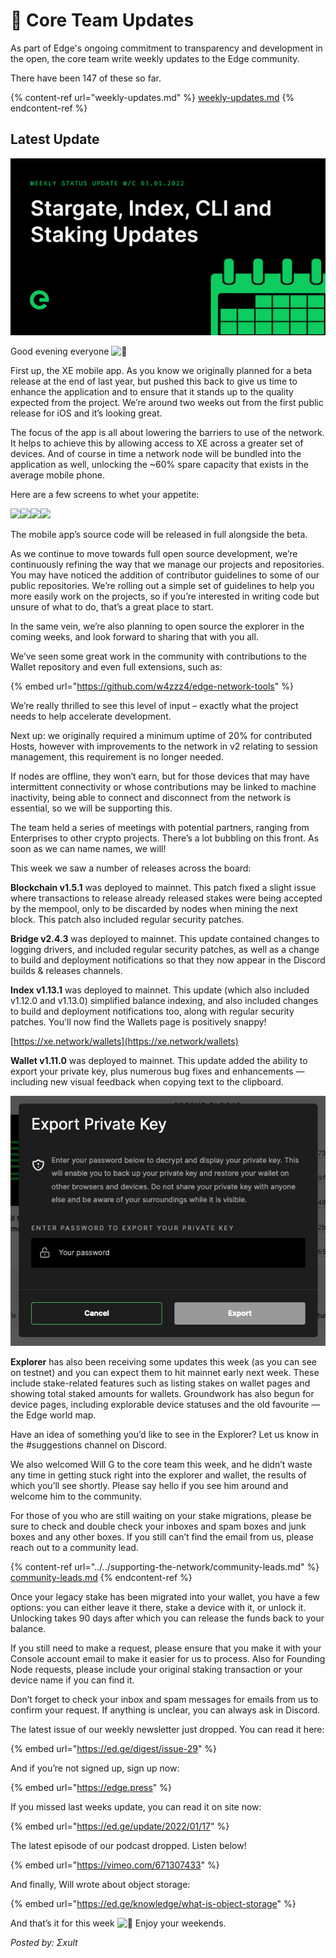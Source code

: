 # 📰 Core Team Updates

As part of Edge's ongoing commitment to transparency and development in the open, the core team write weekly updates to the Edge community.

There have been 147 of these so far.

{% content-ref url="weekly-updates.md" %}
[weekly-updates.md](weekly-updates.md)
{% endcontent-ref %}

## Latest Update

![](../../.gitbook/assets/weeklyUpdate03012022.png)

Good evening everyone ![👋](https://discord.com/assets/df7ba0f4020ca70048a0226d1dfa73f6.svg)

First up, the XE mobile app. As you know we originally planned for a beta release at the end of last year, but pushed this back to give us time to enhance the application and to ensure that it stands up to the quality expected from the project. We’re around two weeks out from the first public release for iOS and it’s looking great.

The focus of the app is all about lowering the barriers to use of the network. It helps to achieve this by allowing access to XE across a greater set of devices. And of course in time a network node will be bundled into the application as well, unlocking the \~60% spare capacity that exists in the average mobile phone.

Here are a few screens to whet your appetite:

![](../../.gitbook/assets/IMG\_2368.png)![](../../.gitbook/assets/IMG\_2369.png)![](../../.gitbook/assets/IMG\_2370.png)![](../../.gitbook/assets/IMG\_2371.png)

The mobile app’s source code will be released in full alongside the beta.

As we continue to move towards full open source development, we’re continuously refining the way that we manage our projects and repositories. You may have noticed the addition of contributor guidelines to some of our public repositories. We’re rolling out a simple set of guidelines to help you more easily work on the projects, so if you’re interested in writing code but unsure of what to do, that’s a great place to start.

In the same vein, we’re also planning to open source the explorer in the coming weeks, and look forward to sharing that with you all.

We’ve seen some great work in the community with contributions to the Wallet repository and even full extensions, such as:

{% embed url="https://github.com/w4zzz4/edge-network-tools" %}

We’re really thrilled to see this level of input – exactly what the project needs to help accelerate development.

Next up: we originally required a minimum uptime of 20% for contributed Hosts, however with improvements to the network in v2 relating to session management, this requirement is no longer needed.

If nodes are offline, they won’t earn, but for those devices that may have intermittent connectivity or whose contributions may be linked to machine inactivity, being able to connect and disconnect from the network is essential, so we will be supporting this.

The team held a series of meetings with potential partners, ranging from Enterprises to other crypto projects. There’s a lot bubbling on this front. As soon as we can name names, we will!

This week we saw a number of releases across the board:

**Blockchain v1.5.1** was deployed to mainnet. This patch fixed a slight issue where transactions to release already released stakes were being accepted by the mempool, only to be discarded by nodes when mining the next block. This patch also included regular security patches.

**Bridge v2.4.3** was deployed to mainnet. This update contained changes to logging drivers, and included regular security patches, as well as a change to build and deployment notifications so that they now appear in the Discord builds & releases channels.

**Index v1.13.1** was deployed to mainnet. This update (which also included v1.12.0 and v1.13.0) simplified balance indexing, and also included changes to build and deployment notifications too, along with regular security patches. You'll now find the Wallets page is positively snappy!

[https://xe.network/wallets](https://xe.network/wallets)

**Wallet v1.11.0** was deployed to mainnet. This update added the ability to export your private key, plus numerous bug fixes and enhancements — including new visual feedback when copying text to the clipboard.

![](../../.gitbook/assets/export.png)

**Explorer** has also been receiving some updates this week (as you can see on testnet) and you can expect them to hit mainnet early next week. These include stake-related features such as listing stakes on wallet pages and showing total staked amounts for wallets. Groundwork has also begun for device pages, including explorable device statuses and the old favourite — the Edge world map.

Have an idea of something you’d like to see in the Explorer? Let us know in the #suggestions channel on Discord.

We also welcomed Will G to the core team this week, and he didn’t waste any time in getting stuck right into the explorer and wallet, the results of which you’ll see shortly. Please say hello if you see him around and welcome him to the community.

For those of you who are still waiting on your stake migrations, please be sure to check and double check your inboxes and spam boxes and junk boxes and any other boxes. If you still can’t find the email from us, please reach out to a community lead.

{% content-ref url="../../supporting-the-network/community-leads.md" %}
[community-leads.md](../../supporting-the-network/community-leads.md)
{% endcontent-ref %}

Once your legacy stake has been migrated into your wallet, you have a few options: you can either leave it there, stake a device with it, or unlock it. Unlocking takes 90 days after which you can release the funds back to your balance.

If you still need to make a request, please ensure that you make it with your Console account email to make it easier for us to process. Also for Founding Node requests, please include your original staking transaction or your device name if you can find it.

Don’t forget to check your inbox and spam messages for emails from us to confirm your request. If anything is unclear, you can always ask in Discord.

The latest issue of our weekly newsletter just dropped. You can read it here:

{% embed url="https://ed.ge/digest/issue-29" %}

And if you’re not signed up, sign up now:

{% embed url="https://edge.press" %}

If you missed last weeks update, you can read it on site now:

{% embed url="https://ed.ge/update/2022/01/17" %}

The latest episode of our podcast dropped. Listen below!

{% embed url="https://vimeo.com/671307433" %}

And finally, Will wrote about object storage:

{% embed url="https://ed.ge/knowledge/what-is-object-storage" %}

And that’s it for this week ![👊](https://discord.com/assets/4601b0cf78b83ff531ea80756d6cc9c2.svg) Enjoy your weekends.

_Posted by: Σxult_
